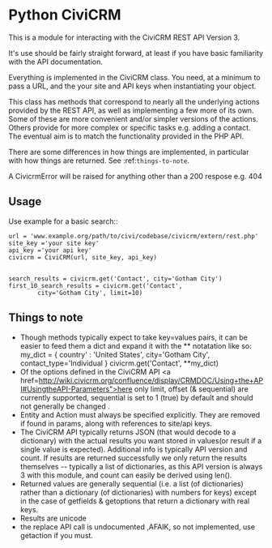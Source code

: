 Python CiviCRM
==============

This is a module for interacting with the CiviCRM REST API Version 3.

It's use should be fairly straight forward, at least if you have basic 
familiarity with the API documentation.

Everything is implemented in the CiviCRM class. You need, at a minimum
to pass a URL, and the your site and API keys when instantiating your 
object.

This class has methods that correspond to nearly all the underlying 
actions provided by the REST API, as well as implementing a few more of 
its own. Some of these are more convenient and/or simpler versions 
of the actions. Others provide for more complex or specific tasks e.g. 
adding a contact. The eventual aim is to match the functionality provided
in the PHP API. 

There are some differences in how things are implemented, in particular 
with how things are returned. See :ref:`things-to-note`.

A CivicrmError will be raised for anything other than a 200 respose e.g. 404

Usage
-----
Use example for a basic search::

    url = 'www.example.org/path/to/civi/codebase/civicrm/extern/rest.php'
    site_key ='your site key'
    api_key ='your api key'
    civicrm = CiviCRM(url, site_key, api_key)


    search_results = civicrm.get('Contact', city='Gotham City')
    first_10_search_results = civicrm.get('Contact', 
            city='Gotham City', limit=10)

Things to note
--------------

* Though methods typically expect to take key=values pairs, it can be easier 
to feed them a dict and expand it with the ** notatation like so:
    my_dict =   {
                country' : 'United States', 
                city='Gotham City', 
                contact_type='Individual
                }
    civicrm.get('Contact', **my_dict)
* Of the options defined in the CiviCRM API <a href=http://wiki.civicrm.org/confluence/display/CRMDOC/Using+the+API#UsingtheAPI-Parameters">here</a> only limit, offset (& sequential) are currently supported, sequential is set to 1 (true) by default and should not generally be changed .
* Entity and Action must always be specified explicitly. They are removed if found in params, along with references to site/api keys.
* The CiviCRM API typically returns JSON (that would decode to a dictionary) with the actual results you want stored in values(or result if a single value is expected). Additional info is typically API version and count. If results are returned successfully we only return the results themselves -- typically a list of dictionaries, as this API version is always 3 with this module, and count can easily be derived using len().
* Returned values are generally sequential (i.e. a list (of dictionaries) rather than a dictionary (of dictionaries) with numbers for keys) except in the case of getfields & getoptions that return  a dictionary with real keys.
* Results are unicode
* the  replace API call is undocumented ,AFAIK, so not implemented, use getaction if you must.

